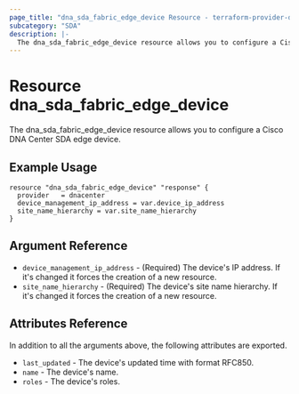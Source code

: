 ```yaml
---
page_title: "dna_sda_fabric_edge_device Resource - terraform-provider-dnacenter"
subcategory: "SDA"
description: |-
  The dna_sda_fabric_edge_device resource allows you to configure a Cisco DNA Center SDA edge device.
---
```


# Resource dna_sda_fabric_edge_device

The dna_sda_fabric_edge_device resource allows you to configure a Cisco DNA Center SDA edge device.

## Example Usage

```hcl
resource "dna_sda_fabric_edge_device" "response" {
  provider   = dnacenter
  device_management_ip_address = var.device_ip_address
  site_name_hierarchy = var.site_name_hierarchy
}
```

## Argument Reference

- `device_management_ip_address` - (Required) The device's IP address. If it's changed it forces the creation of a new resource.
- `site_name_hierarchy` - (Required) The device's site name hierarchy. If it's changed it forces the creation of a new resource.

## Attributes Reference

In addition to all the arguments above, the following attributes are exported.

- `last_updated` - The device's updated time with format RFC850.
- `name` - The device's name.
- `roles` - The device's roles.
